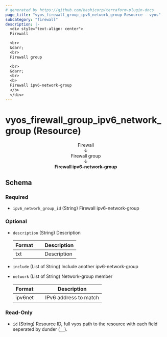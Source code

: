 ```yaml
---
# generated by https://github.com/hashicorp/terraform-plugin-docs
page_title: "vyos_firewall_group_ipv6_network_group Resource - vyos"
subcategory: "firewall"
description: |-
  <div style="text-align: center">
  Firewall

  <br>
  &darr;
  <br>
  Firewall group

  <br>
  &darr;
  <br>
  <b>
  Firewall ipv6-network-group
  </b>
  </div>
---
```


# vyos_firewall_group_ipv6_network_group (Resource)

<div style="text-align: center">
Firewall

<br>
&darr;
<br>
Firewall group

<br>
&darr;
<br>
<b>
Firewall ipv6-network-group
</b>
</div>



<!-- schema generated by tfplugindocs -->
## Schema

### Required

- `ipv6_network_group_id` (String) Firewall ipv6-network-group

### Optional

- `description` (String) Description

    |  Format  &emsp;|  Description  |
    |----------------|---------------|
    |  txt     &emsp;|  Description  |
- `include` (List of String) Include another ipv6-network-group
- `network` (List of String) Network-group member

    |  Format   &emsp;|  Description            |
    |-----------------|-------------------------|
    |  ipv6net  &emsp;|  IPv6 address to match  |

### Read-Only

- `id` (String) Resource ID, full vyos path to the resource with each field seperated by dunder (`__`).
